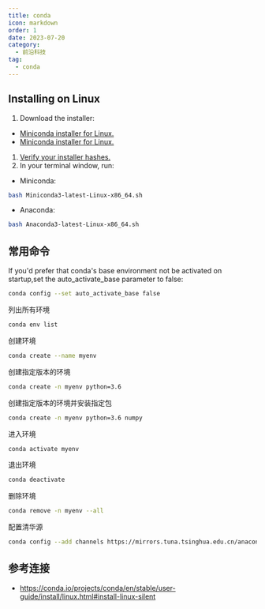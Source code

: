 ```yaml
---
title: conda
icon: markdown
order: 1
date: 2023-07-20
category:
  - 前沿科技
tag:
  - conda
---
```


## Installing on Linux

1. Download the installer:

- [Miniconda installer for Linux.](https://docs.conda.io/en/latest/miniconda.html#linux-installers)
- [Miniconda installer for Linux.](https://www.anaconda.com/download/)

1. [Verify your installer hashes.](https://conda.io/projects/conda/en/stable/user-guide/install/download.html#hash-verification)
1. In your terminal window, run:

- Miniconda:

```bash
bash Miniconda3-latest-Linux-x86_64.sh
```

- Anaconda:

```bash
bash Anaconda3-latest-Linux-x86_64.sh
```

## 常用命令

If you'd prefer that conda's base environment not be activated on startup,set the auto_activate_base parameter to false:

```bash
conda config --set auto_activate_base false
```

列出所有环境

```bash
conda env list
```

创建环境

```bash
conda create --name myenv
```

创建指定版本的环境

```bash
conda create -n myenv python=3.6
```

创建指定版本的环境并安装指定包

```bash
conda create -n myenv python=3.6 numpy
```

进入环境

```bash
conda activate myenv
```

退出环境

```bash
conda deactivate
```

删除环境

```bash
conda remove -n myenv --all
```

配置清华源

```bash
conda config --add channels https://mirrors.tuna.tsinghua.edu.cn/anaconda/pkgs/free/
```

## 参考连接

- <https://conda.io/projects/conda/en/stable/user-guide/install/linux.html#install-linux-silent>
